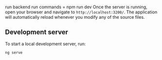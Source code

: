 
run backend
run commands = npm run dev
Once the server is running, open your browser and navigate to `http://localhost:3200/`. The application will automatically reload whenever you modify any of the source files.


## Development server

To start a local development server, run:

```bash
ng serve
```
